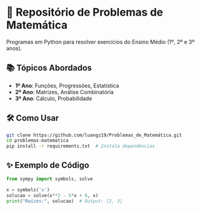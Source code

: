 # 🧮 Repositório de Problemas de Matemática

Programas em Python para resolver exercícios do Ensino Médio (1º, 2º e 3º anos).

## 📚 Tópicos Abordados
- **1º Ano**: Funções, Progressões, Estatística
- **2º Ano**: Matrizes, Análise Combinatória
- **3º Ano**: Cálculo, Probabilidade

## 🛠 Como Usar
```bash
git clone https://github.com/luangz19/Problemas_de_Matemática.git
cd problemas-matematica
pip install -r requirements.txt  # Instala dependências
```

## ✨ Exemplo de Código
```python
from sympy import symbols, solve

x = symbols('x')
solucao = solve(x**2 - 5*x + 6, x)
print("Raízes:", solucao)  # Output: [2, 3]
```
